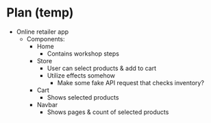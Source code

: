 # Plan (temp)

- Online retailer app
  - Components:
    - Home
      - Contains workshop steps
    - Store
      - User can select products & add to cart
      - Utilize effects somehow
        - Make some fake API request that checks inventory?
    - Cart
      - Shows selected products
    - Navbar
      - Shows pages & count of selected products
